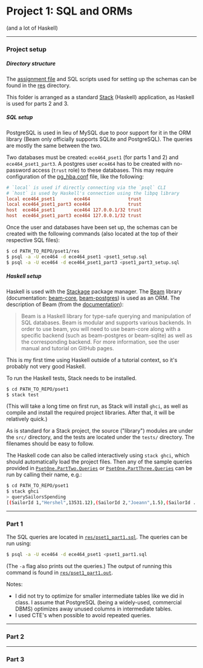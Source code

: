 # Project 1: SQL and ORMs
(and a lot of Haskell)

---

### Project setup

##### Directory structure
The [assignment file][assignment] and SQL scripts used for setting up the schemas can be found in the [res][res] directory.

This folder is arranged as a standard [Stack][stack] (Haskell) application, as Haskell is used for parts 2 and 3.

##### SQL setup
PostgreSQL is used in lieu of MySQL due to poor support for it in the ORM library (Beam only officially supports SQLite and PostgreSQL). The queries are mostly the same between the two.

Two databases must be created: `ece464_pset1` (for parts 1 and 2) and `ece464_pset1_part3`. A postgres user `ece464` has to be created with no-password access (`trust` role) to these databases. This may require configuration of the [pg_hba.conf][pg_hba.conf] file, like the following:

```conf
# `local` is used if directly connecting via the `psql` CLI
# `host` is used by Haskell's connection using the libpq library
local ece464_pset1       ece464              trust
local ece464_pset1_part3 ece464              trust
host  ece464_pset1       ece464 127.0.0.1/32 trust
host  ece464_pset1_part3 ece464 127.0.0.1/32 trust
```

Once the user and databases have been set up, the schemas can be created with the following commands (also located at the top of their respective SQL files):
```bash
$ cd PATH_TO_REPO/pset1/res
$ psql -a -U ece464 -d ece464_pset1 <pset1_setup.sql
$ psql -a -U ece464 -d ece464_pset1_part3 <pset1_part3_setup.sql
```

##### Haskell setup
Haskell is used with the [Stackage][stackage] package manager. The [Beam][beam] library (documentation: [beam-core][beam-core], [beam-postgres][beam-postgres]) is used as an ORM. The description of Beam (from the [documentation][beam-core]):

> Beam is a Haskell library for type-safe querying and manipulation of SQL databases. Beam is modular and supports various backends. In order to use beam, you will need to use beam-core along with a specific backend (such as beam-postgres or beam-sqlite) as well as the corresponding backend. For more information, see the user manual and tutorial on GitHub pages.

This is my first time using Haskell outside of a tutorial context, so it's probably not very good Haskell.

To run the Haskell tests, Stack needs to be installed.
```bash
$ cd PATH_TO_REPO/pset1
$ stack test
```
(This will take a long time on first run, as Stack will install `ghci`, as well as compile and install the required project libraries. After that, it will be relatively quick.)

As is standard for a Stack project, the source ("library") modules are under the `src/` directory, and the tests are located under the `tests/` directory. The filenames should be easy to follow.

The Haskell code can also be called interactively using `stack ghci`, which should automatically load the project files. Then any of the sample queries provided in [`PsetOne.PartTwo.Queries`][p2queries] or [`PsetOne.PartThree.Queries`][p3queries] can be run by calling their name, e.g.:
```bash
$ cd PATH_TO_REPO/pset1
$ stack ghci
> querySailorsSpending
[(SailorId 1,"Hershel",13531.12),(SailorId 2,"Joeann",1.5),(SailorId ...
```

--- 

### Part 1

The SQL queries are located in [`res/pset1_part1.sql`][p1queries]. The queries can be run using:
```bash
$ psql -a -U ece464 -d ece464_pset1 <pset1_part1.sql
```
(The `-a` flag also prints out the queries.) The output of running this command is found in [`res/pset1_part1.out`][p1out].

Notes:
- I did not try to optimize for smaller intermediate tables like we did in class. I assume that PostgreSQL (being a widely-used, commercial DBMS) optimizes away unused columns in intermediate tables.
- I used CTE's when possible to avoid repeated queries.

---

### Part 2

---

### Part 3

[res]: ./res
[assignment]: ./res/pset1_assignment.md
[stack]: https://docs.haskellstack.org/en/stable/README/
[stackage]: https://www.stackage.org/
[beam]: https://haskell-beam.github.io/beam/
[beam-core]: https://hackage.haskell.org/package/beam-core-0.9.1.0
[beam-postgres]: https://hackage.haskell.org/package/beam-core-0.9.1.0
[pg_hba.conf]: https://www.postgresql.org/docs/9.1/auth-pg-hba-conf.html
[p1queries]: ./res/pset1_part1.sql
[p1out]: ./res/pset1_part1.out
[p2queries]: ./src/PsetOne/PartTwo/Queries.hs
[p3queries]: ./src/PsetOne/PartThree/Queries.hs
